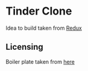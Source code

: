 # Tinder Clone

Idea to build taken from [Redux](https://www.udemy.com/react-redux/)

## Licensing
Boiler plate taken from [here](https://github.com/StephenGrider/ReactStarter/releases)
